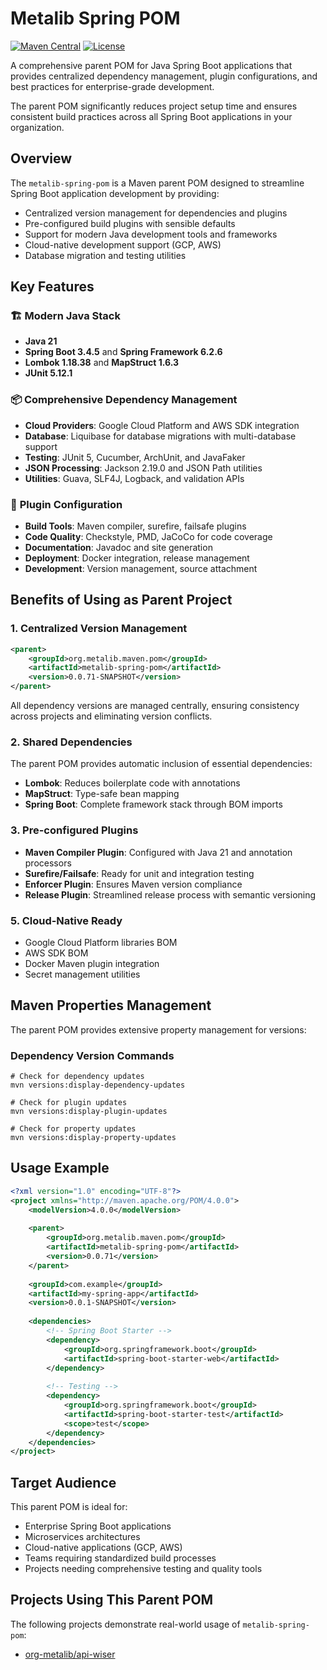 # Metalib Spring POM

[![Maven Central](https://img.shields.io/maven-central/v/org.metalib.maven.pom/metalib-spring-pom.svg?label=Maven%20Central)](https://central.sonatype.com/artifact/org.metalib.maven.pom/metalib-spring-pom)
[![License](https://img.shields.io/badge/License-Apache%202.0-blue.svg)](https://opensource.org/licenses/Apache-2.0)


A comprehensive parent POM for Java Spring Boot applications that provides centralized dependency management,
plugin configurations, and best practices for enterprise-grade development.

The parent POM significantly reduces project setup time and ensures consistent build practices
across all Spring Boot applications in your organization.

## Overview

The `metalib-spring-pom` is a Maven parent POM designed to streamline Spring Boot application development by providing:
- Centralized version management for dependencies and plugins
- Pre-configured build plugins with sensible defaults
- Support for modern Java development tools and frameworks
- Cloud-native development support (GCP, AWS)
- Database migration and testing utilities

## Key Features

### 🏗️ **Modern Java Stack**
- **Java 21**
- **Spring Boot 3.4.5** and **Spring Framework 6.2.6**
- **Lombok 1.18.38** and **MapStruct 1.6.3**
- **JUnit 5.12.1**

### 📦 **Comprehensive Dependency Management**
- **Cloud Providers**: Google Cloud Platform and AWS SDK integration
- **Database**: Liquibase for database migrations with multi-database support
- **Testing**: JUnit 5, Cucumber, ArchUnit, and JavaFaker
- **JSON Processing**: Jackson 2.19.0 and JSON Path utilities
- **Utilities**: Guava, SLF4J, Logback, and validation APIs

### 🔧 **Plugin Configuration**
- **Build Tools**: Maven compiler, surefire, failsafe plugins
- **Code Quality**: Checkstyle, PMD, JaCoCo for code coverage
- **Documentation**: Javadoc and site generation
- **Deployment**: Docker integration, release management
- **Development**: Version management, source attachment

## Benefits of Using as Parent Project

### 1. **Centralized Version Management**
```xml
<parent>
    <groupId>org.metalib.maven.pom</groupId>
    <artifactId>metalib-spring-pom</artifactId>
    <version>0.0.71-SNAPSHOT</version>
</parent>
```

All dependency versions are managed centrally, ensuring consistency across projects and eliminating version conflicts.

### 2. **Shared Dependencies**
The parent POM provides automatic inclusion of essential dependencies:
- **Lombok**: Reduces boilerplate code with annotations
- **MapStruct**: Type-safe bean mapping
- **Spring Boot**: Complete framework stack through BOM imports

### 3. **Pre-configured Plugins**
- **Maven Compiler Plugin**: Configured with Java 21 and annotation processors
- **Surefire/Failsafe**: Ready for unit and integration testing
- **Enforcer Plugin**: Ensures Maven version compliance
- **Release Plugin**: Streamlined release process with semantic versioning

### 5. **Cloud-Native Ready**
- Google Cloud Platform libraries BOM
- AWS SDK BOM
- Docker Maven plugin integration
- Secret management utilities

## Maven Properties Management

The parent POM provides extensive property management for versions:

### **Dependency Version Commands**
```textmate
# Check for dependency updates
mvn versions:display-dependency-updates

# Check for plugin updates  
mvn versions:display-plugin-updates

# Check for property updates
mvn versions:display-property-updates
```

## Usage Example

```xml
<?xml version="1.0" encoding="UTF-8"?>
<project xmlns="http://maven.apache.org/POM/4.0.0">
    <modelVersion>4.0.0</modelVersion>
    
    <parent>
        <groupId>org.metalib.maven.pom</groupId>
        <artifactId>metalib-spring-pom</artifactId>
        <version>0.0.71</version>
    </parent>
    
    <groupId>com.example</groupId>
    <artifactId>my-spring-app</artifactId>
    <version>0.0.1-SNAPSHOT</version>
    
    <dependencies>
        <!-- Spring Boot Starter -->
        <dependency>
            <groupId>org.springframework.boot</groupId>
            <artifactId>spring-boot-starter-web</artifactId>
        </dependency>
        
        <!-- Testing -->
        <dependency>
            <groupId>org.springframework.boot</groupId>
            <artifactId>spring-boot-starter-test</artifactId>
            <scope>test</scope>
        </dependency>
    </dependencies>
</project>
```

## Target Audience

This parent POM is ideal for:
- Enterprise Spring Boot applications
- Microservices architectures
- Cloud-native applications (GCP, AWS)
- Teams requiring standardized build processes
- Projects needing comprehensive testing and quality tools

## Projects Using This Parent POM

The following projects demonstrate real-world usage of `metalib-spring-pom`:
- [org-metalib/api-wiser](https://github.com/org-metalib/api-wiser)
